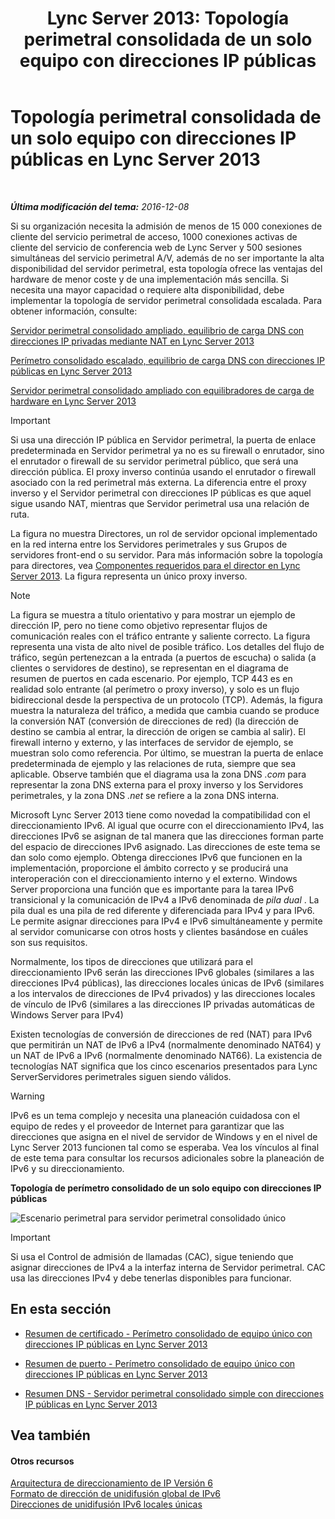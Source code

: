 ﻿---
title: 'Lync Server 2013: Topología perimetral consolidada de un solo equipo con direcciones IP públicas'
TOCTitle: Topología perimetral consolidada de un solo equipo con direcciones IP públicas
ms:assetid: a92d1179-6a1f-4efe-908a-f8dfc5024f30
ms:mtpsurl: https://technet.microsoft.com/es-es/library/JJ205148(v=OCS.15)
ms:contentKeyID: 48276301
ms.date: 01/07/2017
mtps_version: v=OCS.15
ms.translationtype: HT
---

# Topología perimetral consolidada de un solo equipo con direcciones IP públicas en Lync Server 2013

 

_**Última modificación del tema:** 2016-12-08_

Si su organización necesita la admisión de menos de 15 000 conexiones de cliente del servicio perimetral de acceso, 1000 conexiones activas de cliente del servicio de conferencia web de Lync Server y 500 sesiones simultáneas del servicio perimetral A/V, además de no ser importante la alta disponibilidad del servidor perimetral, esta topología ofrece las ventajas del hardware de menor coste y de una implementación más sencilla. Si necesita una mayor capacidad o requiere alta disponibilidad, debe implementar la topología de servidor perimetral consolidada escalada. Para obtener información, consulte:

  [Servidor perimetral consolidado ampliado, equilibrio de carga DNS con direcciones IP privadas mediante NAT en Lync Server 2013](lync-server-2013-scaled-consolidated-edge-dns-load-balancing-with-private-ip-addresses-using-nat.md)  

  [Perímetro consolidado escalado, equilibrio de carga DNS con direcciones IP públicas en Lync Server 2013](lync-server-2013-scaled-consolidated-edge-dns-load-balancing-with-public-ip-addresses.md)  

  [Servidor perimetral consolidado ampliado con equilibradores de carga de hardware en Lync Server 2013](lync-server-2013-scaled-consolidated-edge-with-hardware-load-balancers.md)  

> [!IMPORTANT]  
> Si usa una dirección IP pública en Servidor perimetral, la puerta de enlace predeterminada en Servidor perimetral ya no es su firewall o enrutador, sino el enrutador o firewall de su servidor perimetral público, que será una dirección pública. El proxy inverso continúa usando el enrutador o firewall asociado con la red perimetral más externa. La diferencia entre el proxy inverso y el Servidor perimetral con direcciones IP públicas es que aquel sigue usando NAT, mientras que Servidor perimetral usa una relación de ruta.



La figura no muestra Directores, un rol de servidor opcional implementado en la red interna entre los Servidores perimetrales y sus Grupos de servidores front-end o su servidor. Para más información sobre la topología para directores, vea [Componentes requeridos para el director en Lync Server 2013](lync-server-2013-components-required-for-the-director.md). La figura representa un único proxy inverso.


> [!NOTE]
> La figura se muestra a título orientativo y para mostrar un ejemplo de dirección IP, pero no tiene como objetivo representar flujos de comunicación reales con el tráfico entrante y saliente correcto. La figura representa una vista de alto nivel de posible tráfico. Los detalles del flujo de tráfico, según pertenezcan a la entrada (a puertos de escucha) o salida (a clientes o servidores de destino), se representan en el diagrama de resumen de puertos en cada escenario. Por ejemplo, TCP 443 es en realidad solo entrante (al perímetro o proxy inverso), y solo es un flujo bidireccional desde la perspectiva de un protocolo (TCP). Además, la figura muestra la naturaleza del tráfico, a medida que cambia cuando se produce la conversión NAT (conversión de direcciones de red) (la dirección de destino se cambia al entrar, la dirección de origen se cambia al salir). El firewall interno y externo, y las interfaces de servidor de ejemplo, se muestran solo como referencia. Por último, se muestran la puerta de enlace predeterminada de ejemplo y las relaciones de ruta, siempre que sea aplicable. Observe también que el diagrama usa la zona DNS <EM>.com</EM> para representar la zona DNS externa para el proxy inverso y los Servidores perimetrales, y la zona DNS <EM>.net</EM> se refiere a la zona DNS interna.



Microsoft Lync Server 2013 tiene como novedad la compatibilidad con el direccionamiento IPv6. Al igual que ocurre con el direccionamiento IPv4, las direcciones IPv6 se asignan de tal manera que las direcciones forman parte del espacio de direcciones IPv6 asignado. Las direcciones de este tema se dan solo como ejemplo. Obtenga direcciones IPv6 que funcionen en la implementación, proporcione el ámbito correcto y se producirá una interoperación con el direccionamiento interno y el externo. Windows Server proporciona una función que es importante para la tarea IPv6 transicional y la comunicación de IPv4 a IPv6 denominada de *pila dual* . La pila dual es una pila de red diferente y diferenciada para IPv4 y para IPv6. Le permite asignar direcciones para IPv4 e IPv6 simultáneamente y permite al servidor comunicarse con otros hosts y clientes basándose en cuáles son sus requisitos.

Normalmente, los tipos de direcciones que utilizará para el direccionamiento IPv6 serán las direcciones IPv6 globales (similares a las direcciones IPv4 públicas), las direcciones locales únicas de IPv6 (similares a los intervalos de direcciones de IPv4 privados) y las direcciones locales de vínculo de IPv6 (similares a las direcciones IP privadas automáticas de Windows Server para IPv4)

Existen tecnologías de conversión de direcciones de red (NAT) para IPv6 que permitirán un NAT de IPv6 a IPv4 (normalmente denominado NAT64) y un NAT de IPv6 a IPv6 (normalmente denominado NAT66). La existencia de tecnologías NAT significa que los cinco escenarios presentados para Lync ServerServidores perimetrales siguen siendo válidos.

> [!WARNING]  
> IPv6 es un tema complejo y necesita una planeación cuidadosa con el equipo de redes y el proveedor de Internet para garantizar que las direcciones que asigna en el nivel de servidor de Windows y en el nivel de Lync Server 2013 funcionen tal como se esperaba. Vea los vínculos al final de este tema para consultar los recursos adicionales sobre la planeación de IPv6 y su direccionamiento.



**Topología de perímetro consolidado de un solo equipo con direcciones IP públicas**

![Escenario perimetral para servidor perimetral consolidado único](images/JJ205148.2db9f9e1-75aa-4de0-ab3f-c6effddb4f4d(OCS.15).jpg "Escenario perimetral para servidor perimetral consolidado único")

> [!IMPORTANT]  
> Si usa el Control de admisión de llamadas (CAC), sigue teniendo que asignar direcciones de IPv4 a la interfaz interna de Servidor perimetral. CAC usa las direcciones IPv4 y debe tenerlas disponibles para funcionar.



## En esta sección

  - [Resumen de certificado - Perímetro consolidado de equipo único con direcciones IP públicas en Lync Server 2013](lync-server-2013-certificate-summary-single-consolidated-edge-with-public-ip-addresses.md)

  - [Resumen de puerto - Perímetro consolidado de equipo único con direcciones IP públicas en Lync Server 2013](lync-server-2013-port-summary-single-consolidated-edge-with-public-ip-addresses.md)

  - [Resumen DNS - Servidor perimetral consolidado simple con direcciones IP públicas en Lync Server 2013](lync-server-2013-dns-summary-single-consolidated-edge-with-public-ip-addresses.md)

## Vea también

#### Otros recursos

[Arquitectura de direccionamiento de IP Versión 6](http://tools.ietf.org/html/rfc4291)  
[Formato de dirección de unidifusión global de IPv6](http://tools.ietf.org/html/rfc3587)  
[Direcciones de unidifusión IPv6 locales únicas](http://tools.ietf.org/html/rfc4193)


